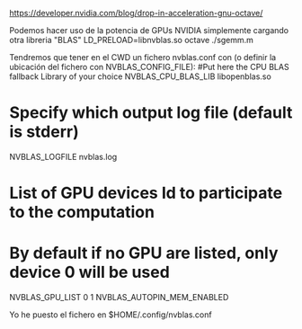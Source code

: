 https://developer.nvidia.com/blog/drop-in-acceleration-gnu-octave/

Podemos hacer uso de la potencia de GPUs NVIDIA simplemente cargando otra libreria "BLAS"
LD_PRELOAD=libnvblas.so octave ./sgemm.m



Tendremos que tener en el CWD un fichero nvblas.conf con (o definir la ubicación del fichero con NVBLAS_CONFIG_FILE):
#Put here the CPU BLAS fallback Library of your choice
NVBLAS_CPU_BLAS_LIB libopenblas.so

# Specify which output log file (default is stderr)
NVBLAS_LOGFILE nvblas.log

# List of GPU devices Id to participate to the computation
# By default if no GPU are listed, only device 0 will be used
NVBLAS_GPU_LIST 0 1
NVBLAS_AUTOPIN_MEM_ENABLED

Yo he puesto el fichero en $HOME/.config/nvblas.conf
